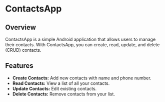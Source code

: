 # ContactsApp

## Overview

ContactsApp is a simple Android application that allows users to manage their contacts. With ContactsApp, you can create, read, update, and delete (CRUD) contacts.

## Features

- **Create Contacts:** Add new contacts with name and phone number.
- **Read Contacts:** View a list of all your contacts.
- **Update Contacts:** Edit existing contacts.
- **Delete Contacts:** Remove contacts from your list.
